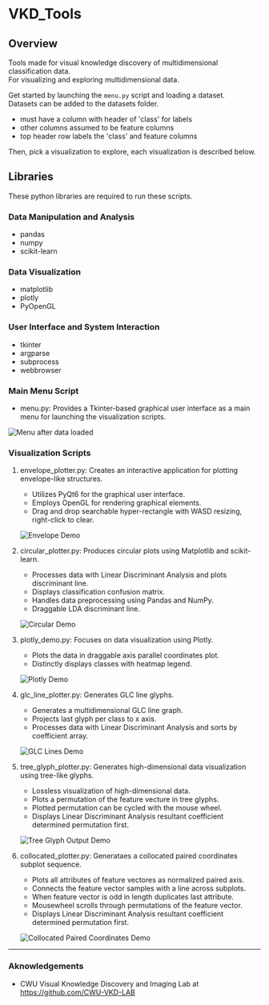 # VKD_Tools

## Overview

Tools made for visual knowledge discovery of multidimensional classification data.  
For visualizing and exploring multidimensional data.  

Get started by launching the `menu.py` script and loading a dataset.  
Datasets can be added to the datasets folder.  

- must have a column with header of 'class' for labels
- other columns assumed to be feature columns  
- top header row labels the 'class' and feature columns

Then, pick a visualization to explore, each visualization is described below.

## Libraries

These python libraries are required to run these scripts.

### Data Manipulation and Analysis

- pandas
- numpy
- scikit-learn

### Data Visualization

- matplotlib
- plotly
- PyOpenGL

### User Interface and System Interaction

- tkinter
- argparse
- subprocess
- webbrowser

### Main Menu Script

- menu.py: Provides a Tkinter-based graphical user interface as a main menu for launching the visualization scripts.

![Menu after data loaded](screenshots/menu.png)

### Visualization Scripts

1. envelope_plotter.py: Creates an interactive application for plotting envelope-like structures.
    - Utilizes PyQt6 for the graphical user interface.
    - Employs OpenGL for rendering graphical elements.
    - Drag and drop searchable hyper-rectangle with WASD resizing, right-click to clear.

    ![Envelope Demo](screenshots/envelope1.png)

2. circular_plotter.py: Produces circular plots using Matplotlib and scikit-learn.
    - Processes data with Linear Discriminant Analysis and plots discriminant line.
    - Displays classification confusion matrix.
    - Handles data preprocessing using Pandas and NumPy.
    - Draggable LDA discriminant line.

    ![Circular Demo](screenshots/circular1.png)

3. plotly_demo.py: Focuses on data visualization using Plotly.
    - Plots the data in draggable axis parallel coordinates plot.
    - Distinctly displays classes with heatmap legend.

    ![Plotly Demo](screenshots/plotly1.png)

4. glc_line_plotter.py: Generates GLC line glyphs.
    - Generates a multidimensional GLC line graph.
    - Projects last glyph per class to x axis.
    - Processes data with Linear Discriminant Analysis and sorts by coefficient array.

    ![GLC Lines Demo](screenshots/glc_lines.png)

5. tree_glyph_plotter.py: Generates high-dimensional data visualization using tree-like glyphs.
    - Lossless visualization of high-dimensional data.
    - Plots a permutation of the feature vecture in tree glyphs.
    - Plotted permutation can be cycled with the mouse wheel.
    - Displays Linear Discriminant Analysis resultant coefficient determined permutation first.

    ![Tree Glyph Output Demo](screenshots/wheat_seeds_tree_glyphs.png)

6. collocated_plotter.py: Generataes a collocated paired coordinates subplot sequence.
    - Plots all attributes of feature vectores as normalized paired axis.
    - Connects the feature vector samples with a line across subplots.
    - When feature vector is odd in length duplicates last attribute.
    - Mousewheel scrolls through permutations of the feature vector.
    - Displays Linear Discriminant Analysis resultant coefficient determined permutation first.

    ![Collocated Paired Coordinates Demo](screenshots/collocated.png)

---

### Aknowledgements

- CWU Visual Knowledge Discovery and Imaging Lab at <https://github.com/CWU-VKD-LAB>
